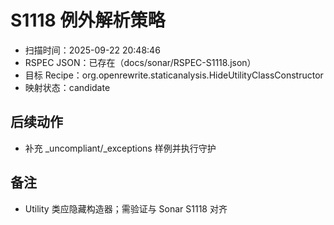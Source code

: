 ﻿# S1118 例外解析策略

- 扫描时间：2025-09-22 20:48:46
- RSPEC JSON：已存在（docs/sonar/RSPEC-S1118.json）
- 目标 Recipe：org.openrewrite.staticanalysis.HideUtilityClassConstructor
- 映射状态：candidate

## 后续动作
- 补充 _uncompliant/_exceptions 样例并执行守护

## 备注
- Utility 类应隐藏构造器；需验证与 Sonar S1118 对齐
